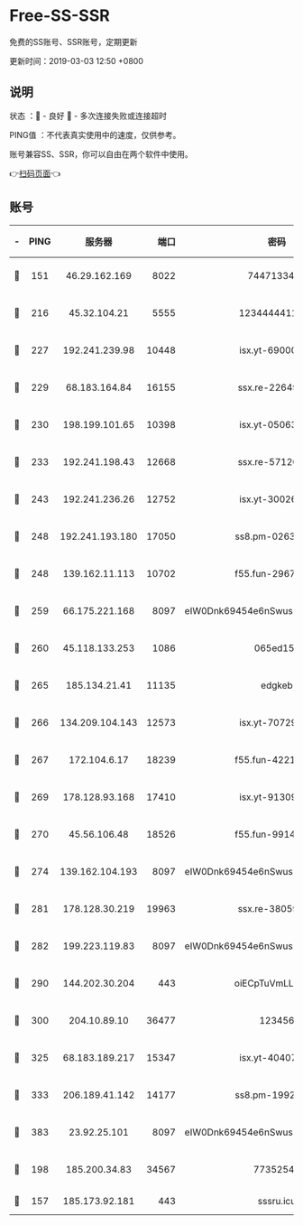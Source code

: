 # Free-SS-SSR

免费的SS账号、SSR账号，定期更新

更新时间：2019-03-03 12:50 +0800

## 说明

状态     ：🙂 - 良好 🙁 - 多次连接失败或连接超时

PING值   ：不代表真实使用中的速度，仅供参考。

账号兼容SS、SSR，你可以自由在两个软件中使用。

👉[扫码页面](https://liesauer.github.io/free-ss-ssr.github.io/)👈

## 账号

|-|PING|服务器|端口|密码|加密方式|区域|
|:----:|:----:|:-----:|-----:|:----:|:----:|:----:|
|🙂|151|46.29.162.169|8022|7447133485|aes-256-cfb|RU|
|🙂|216|45.32.104.21|5555|1234444411111|aes-256-cfb|SG|
|🙂|227|192.241.239.98|10448|isx.yt-69000110|aes-256-cfb|US|
|🙂|229|68.183.164.84|16155|ssx.re-22649975|aes-256-cfb|US|
|🙂|230|198.199.101.65|10398|isx.yt-05063367|aes-256-cfb|US|
|🙂|233|192.241.198.43|12668|ssx.re-57120332|aes-256-cfb|US|
|🙂|243|192.241.236.26|12752|isx.yt-30026979|aes-256-cfb|US|
|🙂|248|192.241.193.180|17050|ss8.pm-02632240|aes-256-cfb|US|
|🙂|248|139.162.11.113|10702|f55.fun-29670357|aes-256-cfb|SG|
|🙂|259|66.175.221.168|8097|eIW0Dnk69454e6nSwuspv9DmS201tQ0D|aes-256-cfb|US|
|🙂|260|45.118.133.253|1086|065ed15a|aes-256-cfb|SG|
|🙂|265|185.134.21.41|11135|edgkeb|aes-256-cfb|GB|
|🙂|266|134.209.104.143|12573|isx.yt-70729668|aes-256-cfb|SG|
|🙂|267|172.104.6.17|18239|f55.fun-42215388|aes-256-cfb|US|
|🙂|269|178.128.93.168|17410|isx.yt-91309111|aes-256-cfb|SG|
|🙂|270|45.56.106.48|18526|f55.fun-99140423|aes-256-cfb|US|
|🙂|274|139.162.104.193|8097|eIW0Dnk69454e6nSwuspv9DmS201tQ0D|aes-256-cfb|JP|
|🙂|281|178.128.30.219|19963|ssx.re-38059687|aes-256-cfb|SG|
|🙂|282|199.223.119.83|8097|eIW0Dnk69454e6nSwuspv9DmS201tQ0D|aes-256-cfb|US|
|🙂|290|144.202.30.204|443|oiECpTuVmLLxk4Ts|aes-256-cfb|US|
|🙂|300|204.10.89.10|36477|123456|aes-256-cfb|US|
|🙂|325|68.183.189.217|15347|isx.yt-40407934|aes-256-cfb|SG|
|🙂|333|206.189.41.142|14177|ss8.pm-19928527|aes-256-cfb|SG|
|🙂|383|23.92.25.101|8097|eIW0Dnk69454e6nSwuspv9DmS201tQ0D|aes-256-cfb|US|
|🙂|198|185.200.34.83|34567|77352549|aes-256-cfb|US|
|🙁|157|185.173.92.181|443|sssru.icu|rc4-md5|RU|

